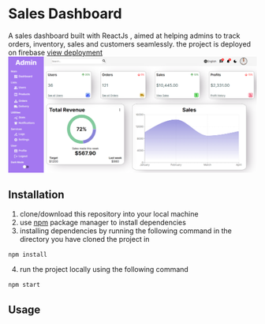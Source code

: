 # Sales Dashboard

A sales dashboard built with ReactJs , aimed at helping admins to track orders, inventory, sales and customers seamlessly. the project is deployed on firebase 
[view deployment](https://adminpanel-13c31.web.app/)
![Image](https://github.com/ProttoyChakraborty/admin_panel/blob/main/screenshots/Screenshot%20(76).png)

## Installation

1) clone/download this repository into your local machine
2) use [npm](https://www.npmjs.com/) package manager to install dependencies 
3) installing dependencies by running the following command in the directory you have cloned the project in
```bash
npm install 
```
4) run the project locally using the following command
```bash
npm start
```
## Usage


